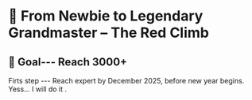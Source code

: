 # 🔴 From Newbie to Legendary Grandmaster – The Red Climb

## 🎯 Goal--- Reach 3000+
Firts step --- Reach expert by December 2025, before new year begins.
Yess... I will do it .


